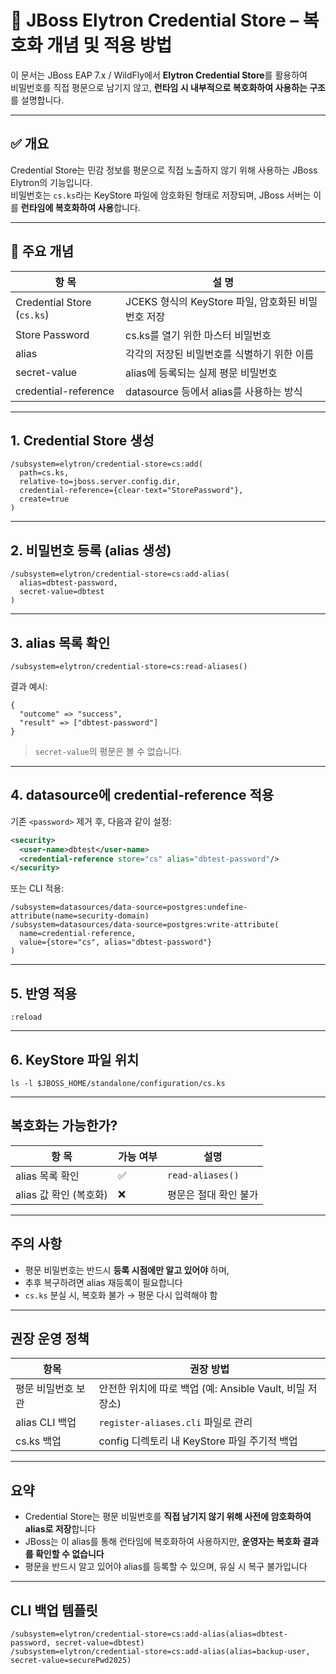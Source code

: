# 🔐 JBoss Elytron Credential Store – 복호화 개념 및 적용 방법

이 문서는 JBoss EAP 7.x / WildFly에서 **Elytron Credential Store**를 활용하여  
비밀번호를 직접 평문으로 남기지 않고, **런타임 시 내부적으로 복호화하여 사용하는 구조**를 설명합니다.

---

## ✅ 개요

Credential Store는 민감 정보를 평문으로 직접 노출하지 않기 위해 사용하는 JBoss Elytron의 기능입니다.  
비밀번호는 `cs.ks`라는 KeyStore 파일에 암호화된 형태로 저장되며, JBoss 서버는 이를 **런타임에 복호화하여 사용**합니다.

---

## 🧩 주요 개념

|           항    목         |                   설         명                    | 
|----------------------------|----------------------------------------------------|
| Credential Store (`cs.ks`) | JCEKS 형식의 KeyStore 파일, 암호화된 비밀번호 저장 |
| Store Password             | cs.ks를 열기 위한 마스터 비밀번호                  |
| alias                      | 각각의 저장된 비밀번호를 식별하기 위한 이름        |
| secret-value               | alias에 등록되는 실제 평문 비밀번호                |
| credential-reference       | datasource 등에서 alias를 사용하는 방식            |

---

## 1. Credential Store 생성

```
/subsystem=elytron/credential-store=cs:add(
  path=cs.ks,
  relative-to=jboss.server.config.dir,
  credential-reference={clear-text="StorePassword"},
  create=true
)
```

---

## 2. 비밀번호 등록 (alias 생성)

```
/subsystem=elytron/credential-store=cs:add-alias(
  alias=dbtest-password,
  secret-value=dbtest
)
```

---

## 3. alias 목록 확인

```
/subsystem=elytron/credential-store=cs:read-aliases()
```

결과 예시:
```
{
  "outcome" => "success",
  "result" => ["dbtest-password"]
}
```

>  `secret-value`의 평문은 볼 수 없습니다.

---

## 4. datasource에 credential-reference 적용

기존 `<password>` 제거 후, 다음과 같이 설정:

```xml
<security>
  <user-name>dbtest</user-name>
  <credential-reference store="cs" alias="dbtest-password"/>
</security>
```

또는 CLI 적용:

```
/subsystem=datasources/data-source=postgres:undefine-attribute(name=security-domain)
/subsystem=datasources/data-source=postgres:write-attribute(
  name=credential-reference,
  value={store="cs", alias="dbtest-password"}
)
```

---

## 5. 반영 적용

```
:reload
```

---

## 6. KeyStore 파일 위치

```
ls -l $JBOSS_HOME/standalone/configuration/cs.ks
```

---

##  복호화는 가능한가?

|       항      목      | 가능 여부 |                       설명                     |
|-----------------------|-----------|------------------------------------------------|
| alias 목록 확인       | ✅       | `read-aliases()`                                |
| alias 값 확인 (복호화)| ❌       |   평문은 절대 확인 불가                         |

---

## 주의 사항

- 평문 비밀번호는 반드시 **등록 시점에만 알고 있어야** 하며,
- 추후 복구하려면 alias 재등록이 필요합니다
- `cs.ks` 분실 시, 복호화 불가 → 평문 다시 입력해야 함

---

##  권장 운영 정책

| 항목 | 권장 방법 |
|------|-----------|
| 평문 비밀번호 보관 | 안전한 위치에 따로 백업 (예: Ansible Vault, 비밀 저장소) |
| alias CLI 백업 | `register-aliases.cli` 파일로 관리 |
| cs.ks 백업 | config 디렉토리 내 KeyStore 파일 주기적 백업 |

---

##  요약

- Credential Store는 평문 비밀번호를 **직접 남기지 않기 위해 사전에 암호화하여 alias로 저장**합니다
- JBoss는 이 alias를 통해 런타임에 복호화하여 사용하지만, **운영자는 복호화 결과를 확인할 수 없습니다**
- 평문을 반드시 알고 있어야 alias를 등록할 수 있으며, 유실 시 복구 불가입니다

---

## CLI 백업 템플릿

```
/subsystem=elytron/credential-store=cs:add-alias(alias=dbtest-password, secret-value=dbtest)
/subsystem=elytron/credential-store=cs:add-alias(alias=backup-user, secret-value=securePwd2025)
```
